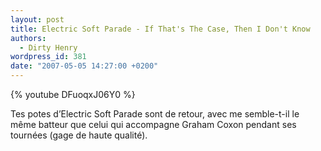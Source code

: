 ```yaml
---
layout: post
title: Electric Soft Parade - If That's The Case, Then I Don't Know
authors:
  - Dirty Henry
wordpress_id: 381
date: "2007-05-05 14:27:00 +0200"
---
```


{% youtube DFuoqxJ06Y0 %}

Tes potes d’Electric Soft Parade sont de retour, avec me semble-t-il le même
batteur que celui qui accompagne Graham Coxon pendant ses tournées (gage de
haute qualité).
